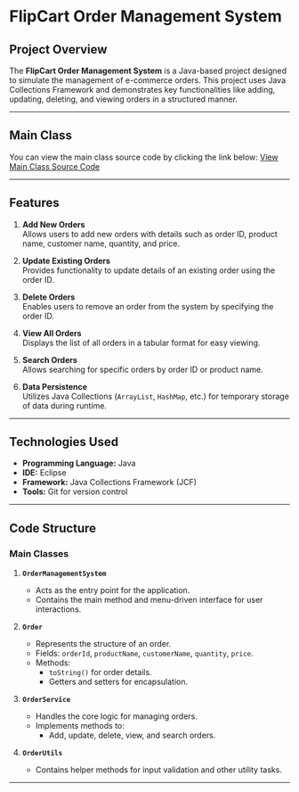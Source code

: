 # FlipCart Order Management System

## Project Overview
The **FlipCart Order Management System** is a Java-based project designed to simulate the management of e-commerce orders. This project uses Java Collections Framework and demonstrates key functionalities like adding, updating, deleting, and viewing orders in a structured manner.

---
## Main Class

You can view the main class source code by clicking the link below:
[View Main Class Source Code](https://github.com/Ananthadatta02/FlipCart-Order-Management-System/blob/master/FlipCart_MainClass.java)

---

## Features
1. **Add New Orders**  
   Allows users to add new orders with details such as order ID, product name, customer name, quantity, and price.

2. **Update Existing Orders**  
   Provides functionality to update details of an existing order using the order ID.

3. **Delete Orders**  
   Enables users to remove an order from the system by specifying the order ID.

4. **View All Orders**  
   Displays the list of all orders in a tabular format for easy viewing.

5. **Search Orders**  
   Allows searching for specific orders by order ID or product name.

6. **Data Persistence**  
   Utilizes Java Collections (`ArrayList`, `HashMap`, etc.) for temporary storage of data during runtime.

---

## Technologies Used
- **Programming Language:** Java
- **IDE:** Eclipse
- **Framework:** Java Collections Framework (JCF)
- **Tools:** Git for version control

---

## Code Structure
### Main Classes
1. **`OrderManagementSystem`**
   - Acts as the entry point for the application.
   - Contains the main method and menu-driven interface for user interactions.

2. **`Order`**
   - Represents the structure of an order.
   - Fields: `orderId`, `productName`, `customerName`, `quantity`, `price`.
   - Methods: 
     - `toString()` for order details.
     - Getters and setters for encapsulation.

3. **`OrderService`**
   - Handles the core logic for managing orders.
   - Implements methods to:
     - Add, update, delete, view, and search orders.

4. **`OrderUtils`**
   - Contains helper methods for input validation and other utility tasks.

---
